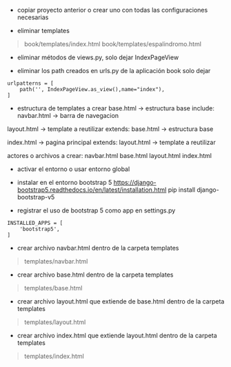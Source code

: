 * copiar proyecto anterior o crear uno con todas las configuraciones necesarias

* eliminar templates
> book/templates/index.html
> book/templates/espalindromo.html

* eliminar métodos de views.py, solo dejar IndexPageView

* eliminar los path creados en urls.py de la aplicación book
solo dejar
```
urlpatterns = [
    path('', IndexPageView.as_view(),name="index"),
]
```

* estructura de templates a crear
base.html -> estructura base
	include: navbar.html -> barra de navegacion

layout.html -> template a reutilizar
	extends: base.html -> estructura base

index.html -> pagina principal
	extends: layout.html -> template a reutilizar

actores o archivos a crear:
navbar.html
base.html
layout.html
index.html

* activar el entorno o usar entorno global

* instalar en el entorno bootstrap 5
https://django-bootstrap5.readthedocs.io/en/latest/installation.html
pip install django-bootstrap-v5

* registrar el uso de bootstrap 5 como app en settings.py
```
INSTALLED_APPS = [
    'bootstrap5',
]
```

* crear archivo navbar.html dentro de la carpeta templates
> templates/navbar.html

* crear archivo base.html dentro de la carpeta templates
> templates/base.html

* crear archivo layout.html que extiende de base.html dentro de la carpeta templates
>templates/layout.html

* crear archivo index.html que extiende layout.html dentro de la carpeta templates
> templates/index.html